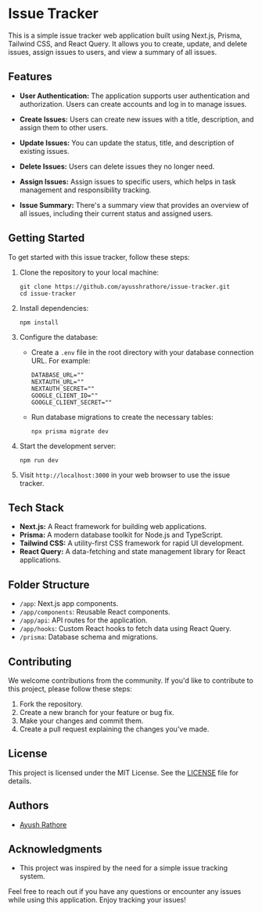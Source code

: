 # Issue Tracker

This is a simple issue tracker web application built using Next.js, Prisma, Tailwind CSS, and React Query. It allows you to create, update, and delete issues, assign issues to users, and view a summary of all issues.

## Features

- **User Authentication:** The application supports user authentication and authorization. Users can create accounts and log in to manage issues.

- **Create Issues:** Users can create new issues with a title, description, and assign them to other users.

- **Update Issues:** You can update the status, title, and description of existing issues.

- **Delete Issues:** Users can delete issues they no longer need.

- **Assign Issues:** Assign issues to specific users, which helps in task management and responsibility tracking.

- **Issue Summary:** There's a summary view that provides an overview of all issues, including their current status and assigned users.

## Getting Started

To get started with this issue tracker, follow these steps:

1. Clone the repository to your local machine:

   ```
   git clone https://github.com/ayusshrathore/issue-tracker.git
   cd issue-tracker
   ```

2. Install dependencies:

   ```
   npm install
   ```

3. Configure the database:

   - Create a `.env` file in the root directory with your database connection URL. For example:

     ```
     DATABASE_URL=""
     NEXTAUTH_URL=""
     NEXTAUTH_SECRET=""
     GOOGLE_CLIENT_ID=""
     GOOGLE_CLIENT_SECRET=""
     ```

   - Run database migrations to create the necessary tables:

     ```
     npx prisma migrate dev
     ```

4. Start the development server:

   ```
   npm run dev
   ```

5. Visit `http://localhost:3000` in your web browser to use the issue tracker.

## Tech Stack

- **Next.js:** A React framework for building web applications.
- **Prisma:** A modern database toolkit for Node.js and TypeScript.
- **Tailwind CSS:** A utility-first CSS framework for rapid UI development.
- **React Query:** A data-fetching and state management library for React applications.

## Folder Structure

- `/app`: Next.js app components.
- `/app/components`: Reusable React components.
- `/app/api`: API routes for the application.
- `/app/hooks`: Custom React hooks to fetch data using React Query.
- `/prisma`: Database schema and migrations.

## Contributing

We welcome contributions from the community. If you'd like to contribute to this project, please follow these steps:

1. Fork the repository.
2. Create a new branch for your feature or bug fix.
3. Make your changes and commit them.
4. Create a pull request explaining the changes you've made.

## License

This project is licensed under the MIT License. See the [LICENSE](LICENSE) file for details.

## Authors

- [Ayush Rathore](https://github.com/ayusshrathore)

## Acknowledgments

- This project was inspired by the need for a simple issue tracking system.

Feel free to reach out if you have any questions or encounter any issues while using this application. Enjoy tracking your issues!
